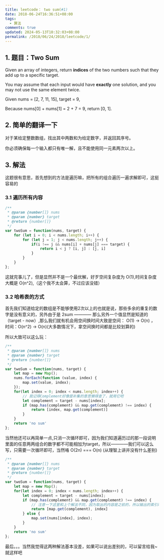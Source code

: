 ```yaml
---
title: leetcode： two sum(#1)
date: 2018-06-24T16:36:51+08:00
tags:
  - 算法
comments: true
updated: 2024-05-13T10:32:03+08:00
permalink: /2018/06/24/2018/leetcode/1/
---
```


## 1. 题目：Two Sum

Given an array of integers, return **indices** of the two numbers such that they add up to a specific target.

You may assume that each input would have **exactly** one solution, and you may not use the same element twice.

Given nums = [2, 7, 11, 15], target = 9,

Because nums[0] + nums[1] = 2 + 7 = 9,
return [0, 1].

## 2. 简单的翻译一下

对于某给定整数数组，找出其中两数和为给定数字，并返回其序号。

你必须确保每一个输入都只有唯一解，且不能使用同一元素两次以上。

## 3. 解法

这题很有意思，首先想到的方法是遍历嘛，把所有的组合遍历一遍求解即可，这挺容易的

### 3.1 遍历所有内容

```javascript
/**
 * @param {number[]} nums
 * @param {number} target
 * @return {number[]}
 */
var twoSum = function(nums, target) {
    for (let i = 0; i < nums.length; i++) {
        for (let j = 1; j < nums.length; j++) {
            if(i !== j && nums[i] + nums[j] === target) {
                return i < j ? [i, j] : [j, i] 
            }
        }
    }
};
```

这就完事儿了，但是显然并不是一个最优解，好歹空间复杂度为 O(1),时间复杂度大概是 O(n^2),（这个我不太会算，不过应该没错）

### 3.2 哈希表的方式

首先我们知道给定的数组是不能够使用2次以上的也就是说，那些多余的重复的数字是没有意义的，另外由于是 2sum ———— 那么另外一个值显然是知道的（target - now）,那么我们就有机会用空间换时间大致是空间： O(1) -> O(n) ，时间：O(n^2) -> O(n)(大多数情况下，拿空间换时间都是比较划算的)

所以大致可以这么玩：

```javascript
/**
 * @param {number[]} nums
 * @param {number} target
 * @return {number[]}
 */
var twoSum = function(nums, target) {
    let map = new Map();
    nums.forEach(function (value, index) {
        map.set(value, index);
    });
    for(let index = 0; index < nums.length; index++) {
        // 我记得Complement好像是补集的意思懒得查了，就用它吧
        let complement = target - nums[index];
        if (map.has(complement) && map.get(complement) !== index) {
            return [index, map.get(complement)]
        }
    }
    return 'no sum'
};
```

当然他还可以再简单一点,只消一次循环即可，因为我们知道遍历过的那一段说明里面的任意两两组合的数字都不可能相加为target，所以————我们可以这么写，只需要一次循环即可，当然咯 O(2n) === O(n) (从理智上讲并没有什么差别)


```javascript
/**
 * @param {number[]} nums
 * @param {number} target
 * @return {number[]}
 */
var twoSum = function(nums, target) {
    let map = new Map();
    for(let index = 0; index < nums.length; index++) {
        let complement = target - nums[index];
        if (map.has(complement) && map.get(complement) !== index) {
            // 注意一下这里和上个解法不同，因为取出的内容是之前的，所以输出的索引顺序需要反过来
            return [map.get(complement), index]
        } else {
            map.set(nums[index], index);
        }
    }
    return 'no sum'
};
```

最后。。。当然我觉得这两种解法基本没差，如果可以说出差别的，可以留言给我~就这样吧

